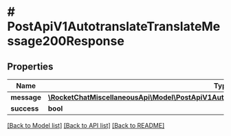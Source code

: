 # # PostApiV1AutotranslateTranslateMessage200Response

## Properties

Name | Type | Description | Notes
------------ | ------------- | ------------- | -------------
**message** | [**\RocketChatMiscellaneousApi\Model\PostApiV1AutotranslateTranslateMessage200ResponseMessage**](PostApiV1AutotranslateTranslateMessage200ResponseMessage.md) |  | [optional]
**success** | **bool** |  | [optional]

[[Back to Model list]](../../README.md#models) [[Back to API list]](../../README.md#endpoints) [[Back to README]](../../README.md)
